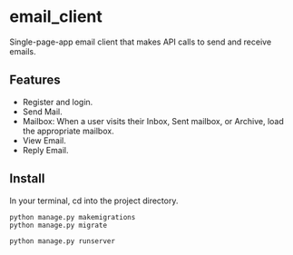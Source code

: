 # email_client

Single-page-app email client that makes API calls to send and receive emails.

## Features
  - Register and login.
  - Send Mail.
  - Mailbox: When a user visits their Inbox, Sent mailbox, or Archive, load the appropriate mailbox.
  - View Email.
  - Reply Email.
  
## Install
  In your terminal, cd into the project directory.
  ```
  python manage.py makemigrations
  python manage.py migrate
  
  python manage.py runserver
  ```

